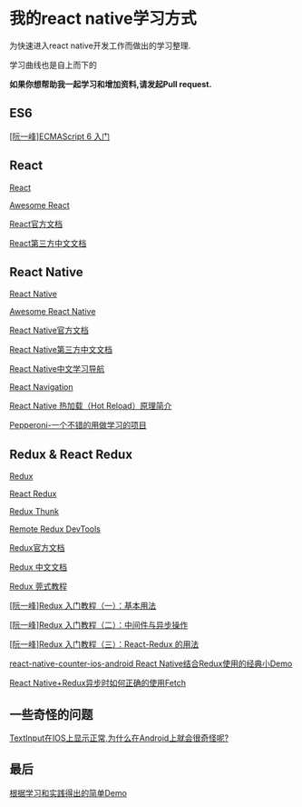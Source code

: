 # 我的react native学习方式
为快速进入react native开发工作而做出的学习整理.

学习曲线也是自上而下的

**如果你想帮助我一起学习和增加资料,请发起Pull request.**

## ES6

[[阮一峰]ECMAScript 6 入门](http://shgit/yy42/configuration-viewer)

## React 

[React](https://github.com/facebook/react)

[Awesome React](https://github.com/enaqx/awesome-react)

[React官方文档](https://facebook.github.io/react/docs/hello-world.html)

[React第三方中文文档](http://reactjs.cn/react/docs/getting-started-zh-CN.html)

## React Native

[React Native](https://github.com/facebook/react-native)

[Awesome React Native](https://github.com/jondot/awesome-react-native)

[React Native官方文档](https://facebook.github.io/react-native/docs/getting-started.html)

[React Native第三方中文文档](https://reactnative.cn/)

[React Native中文学习导航](https://github.com/reactnativecn/react-native-guide)

[React Navigation](https://reactnavigation.org/)

[React Native 热加载（Hot Reload）原理简介](http://www.jianshu.com/p/1fa6e9c0799f)

[Pepperoni-一个不错的用做学习的项目](https://github.com/futurice/pepperoni-app-kit)

## Redux & React Redux

[Redux](https://github.com/reactjs/redux)

[React Redux](https://github.com/reactjs/react-redux)

[Redux Thunk](https://github.com/gaearon/redux-thunk)

[Remote Redux DevTools](https://github.com/zalmoxisus/remote-redux-devtools)

[Redux官方文档](http://redux.js.org/)

[Redux 中文文档](http://cn.redux.js.org/)

[Redux 莞式教程](https://github.com/kenberkeley/redux-simple-tutorial)

[[阮一峰]Redux 入门教程（一）：基本用法](http://www.ruanyifeng.com/blog/2016/09/redux_tutorial_part_one_basic_usages.html)

[[阮一峰]Redux 入门教程（二）：中间件与异步操作](http://www.ruanyifeng.com/blog/2016/09/redux_tutorial_part_two_async_operations.html)

[[阮一峰]Redux 入门教程（三）：React-Redux 的用法](http://www.ruanyifeng.com/blog/2016/09/redux_tutorial_part_three_react-redux.html)

[react-native-counter-ios-android React Native结合Redux使用的经典小Demo](https://github.com/chentsulin/react-native-counter-ios-android)

[React Native+Redux异步时如何正确的使用Fetch](http://stackoverflow.com/questions/39813984/how-to-fetch-data-through-api-in-redux)

## 一些奇怪的问题

[TextInput在IOS上显示正常,为什么在Android上就会很奇怪呢?](http://stackoverflow.com/questions/37878613/react-native-textinput-displays-wrong-when-changing-height-on-android/37882782)

## 最后

[根据学习和实践得出的简单Demo](https://github.com/vvvsrx/random_look_up)
